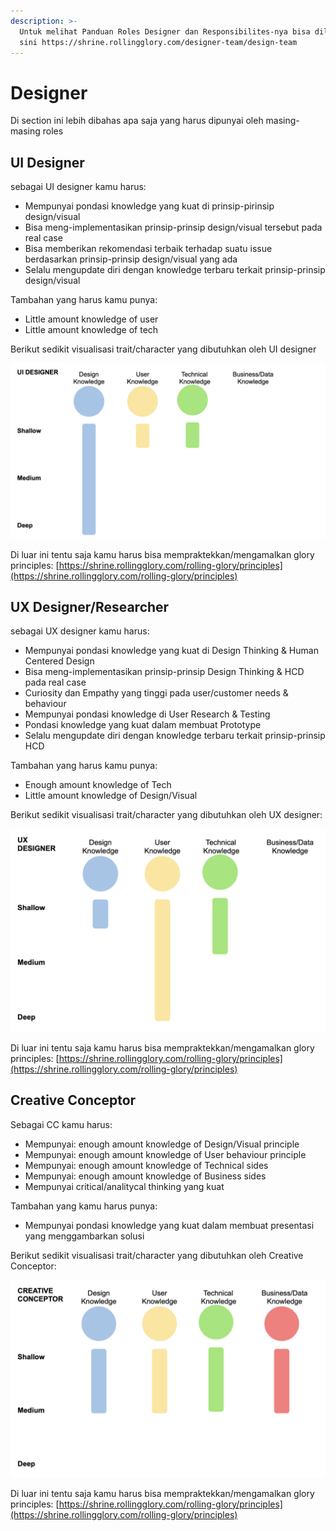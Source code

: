 ```yaml
---
description: >-
  Untuk melihat Panduan Roles Designer dan Responsibilites-nya bisa dilihat di
  sini https://shrine.rollingglory.com/designer-team/design-team
---
```


# Designer

Di section ini lebih dibahas apa saja yang harus dipunyai oleh masing-masing roles

## UI Designer

sebagai UI designer kamu harus:

* Mempunyai pondasi knowledge yang kuat di prinsip-pirinsip design/visual
* Bisa meng-implementasikan prinsip-prinsip design/visual tersebut pada real case
* Bisa memberikan rekomendasi terbaik terhadap suatu issue berdasarkan prinsip-prinsip design/visual yang ada
* Selalu mengupdate diri dengan knowledge terbaru terkait prinsip-prinsip design/visual

Tambahan yang harus kamu punya:

* Little amount knowledge of user
* Little amount knowledge of tech

Berikut sedikit visualisasi trait/character yang dibutuhkan oleh UI designer

![](../../.gitbook/assets/screen-shot-2020-11-11-at-09.29.45.png)

Di luar ini tentu saja kamu harus bisa mempraktekkan/mengamalkan glory principles: [https://shrine.rollingglory.com/rolling-glory/principles](https://shrine.rollingglory.com/rolling-glory/principles)

## UX Designer/Researcher

sebagai UX designer kamu harus:

* Mempunyai pondasi knowledge yang kuat di Design Thinking & Human Centered Design
* Bisa meng-implementasikan prinsip-prinsip Design Thinking & HCD pada real case
* Curiosity dan Empathy yang tinggi pada user/customer needs & behaviour
* Mempunyai pondasi knowledge di User Research & Testing
* Pondasi knowledge yang kuat dalam membuat Prototype
* Selalu mengupdate diri dengan knowledge terbaru terkait prinsip-prinsip HCD

Tambahan yang harus kamu punya:

* Enough amount knowledge of Tech
* Little amount knowledge of Design/Visual

Berikut sedikit visualisasi trait/character yang dibutuhkan oleh UX designer:

![](../../.gitbook/assets/screen-shot-2020-11-11-at-09.40.38.png)

Di luar ini tentu saja kamu harus bisa mempraktekkan/mengamalkan glory principles: [https://shrine.rollingglory.com/rolling-glory/principles](https://shrine.rollingglory.com/rolling-glory/principles)



## Creative Conceptor

Sebagai CC kamu harus:

* Mempunyai: enough amount knowledge of Design/Visual principle
* Mempunyai: enough amount knowledge of User behaviour principle
* Mempunyai: enough amount knowledge of Technical sides
* Mempunyai: enough amount knowledge of Business sides
* Mempunyai critical/analitycal thinking yang kuat

Tambahan yang kamu harus punya:

* Mempunyai pondasi knowledge yang kuat dalam membuat presentasi yang menggambarkan solusi

Berikut sedikit visualisasi trait/character yang dibutuhkan oleh Creative Conceptor:

![](../../.gitbook/assets/screen-shot-2020-11-11-at-09.51.07.png)

Di luar ini tentu saja kamu harus bisa mempraktekkan/mengamalkan glory principles: [https://shrine.rollingglory.com/rolling-glory/principles](https://shrine.rollingglory.com/rolling-glory/principles)

